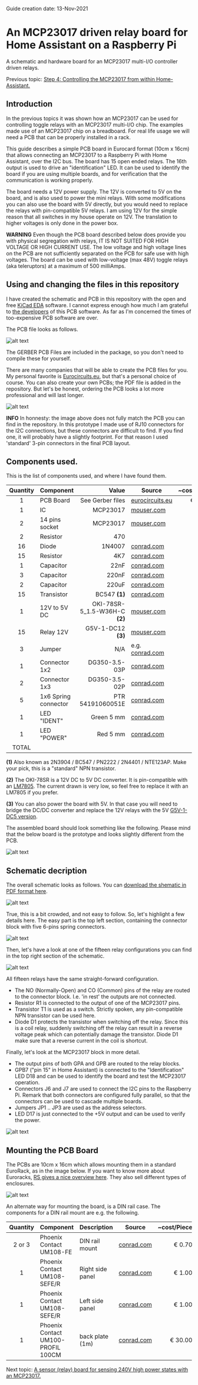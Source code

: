 Guide creation date: 13-Nov-2021

# An MCP23017 driven relay board for Home Assistant on a Raspberry Pi
A schematic and hardware board for an MCP23017 multi-I/O controller driven relays.

Previous topic: [Step 4: Controlling the MCP23017 from within Home-Assistant.](https://github.com/JurgenVanGorp/MCP23017-multi-I-O-Control-with-Raspberry-Pi-and-Home-Assistant)

## Introduction

In the previous topics it was shown how an MCP23017 can be used for controlling toggle relays with an MCP23017 multi-I/O chip. The examples made use of an MCP23017 chip on a breadboard. For real life usage we will need a PCB that can be properly installed in a rack.

This guide describes a simple PCB board in Eurocard format (10cm x 16cm) that allows connecting an MCP23017 to a Raspberry Pi with Home Assistant, over the I2C bus. The board has 15 open ended relays. The 16th output is used to drive an "identification" LED. It can be used to identify the board if you are using multiple boards, and for verification that the communication is working properly.

The board needs a 12V power supply. The 12V is converted to 5V on the board, and is also used to power the mini relays. With some modifications you can also use the board with 5V directly, but you would need to replace the relays with pin-compatible 5V relays. I am using 12V for the simple reason that all switches in my house operate on 12V. The translation to higher voltages is only done in the power box.

**WARNING** Even though the PCB board described below does provide you with physical segregation with relays, IT IS NOT SUITED FOR HIGH VOLTAGE OR HIGH CURRENT USE. The low voltage and high voltage lines on the PCB are not sufficiently separated on the PCB for safe use with high voltages. The board can be used with low-voltage (max 48V) toggle relays (aka teleruptors) at a maximum of 500 milliAmps.

## Using and changing the files in this repository

I have created the schematic and PCB in this repository with the open and free [KiCad EDA](https://www.kicad.org/) software. I cannot express enough how much I am grateful to [the developers](https://www.kicad.org/about/kicad/) of this PCB software. As far as I'm concerned the times of too-expensive PCB software are over.

The PCB file looks as follows.

![alt text](https://github.com/JurgenVanGorp/an-mcp23017-driven-relay-board/blob/main/images/PCB_Overview.png)

The GERBER PCB Files are included in the package, so you don't need to compile these for yourself.

There are many companies that will be able to create the PCB files for you. My personal favorite is [Eurocircuits.eu](https://www.eurocircuits.com/), but that's a personal choice of course. You can also create your own PCBs; the PDF file is added in the repository. But let's be honest, ordering the PCB looks a lot more professional and will last longer.

![alt text](https://github.com/JurgenVanGorp/an-mcp23017-driven-relay-board/blob/main/images/DriverPCB.png)

**INFO** In honnesty: the image above does not fully match the PCB you can find in the repository. In this prototype I made use of RJ10 connectors for the I2C connections, but these connectors are difficult to find. If you find one, it will probably have a slightly footprint. For that reason I used 'standard' 3-pin connectors in the final PCB layout.

## Components used.

This is the list of components used, and where I have found them.

| Quantity | Component    | Value                     | Source                 | ~cost/Piece   |
|:--------:|--------------|--------------------------:|------------------------|--------------:|
| 1        | PCB Board    | See Gerber files | [eurocircuits.eu](https://www.eurocircuits.eu) | € 35.00 | 
| 1        | IC           | MCP23017                  | [mouser.com](https://eu.mouser.com/ProductDetail/Microchip/MCP23017-E-SP?qs=sGAEpiMZZMsVgcksf1EMUq%252Bl%252ByrW%252Br2s) | € 1.35 |
| 2        | 14 pins socket | MCP23017                  | [mouser.com](https://www.conrad.com/p/tru-components-ic-socket-contact-spacing-254-mm-762-mm-number-of-pins-14-1-pcs-1568704) | € 0.40 |
| 2        | Resistor     | 470 |  |  | 
| 16       | Diode        | 1N4007 | [conrad.com](https://www.conrad.com/p/diotec-si-rectifier-1n4007-do-204al-1000-v-1-a-162272) | € 0.09 | 
| 15       | Resistor     | 4K7 | [conrad.com](https://www.conrad.com/p/tru-components-tc-mf0w4ff4701a50203-metal-film-resistor-47-k-axial-lead-0207-025-w-1-1-pcs-1585059) | € 0.10 | 
| 1        | Capacitor    | 22nF  | [conrad.com](https://www.conrad.com/p/tru-components-tc-k22nf5-ceramic-capacitor-tht-22-nf-100-v-20-1-pcs-1589451) | € 0.10 | 
| 3        | Capacitor    | 220nF | [conrad.com](https://www.conrad.com/p/kemet-c320c224m5u5ta-ceramic-capacitor-radial-lead-220-nf-50-v-20-l-x-w-x-h-508-x-318-x-584-mm-1-pcs-1420328) | € 0.60 | 
| 2        | Capacitor     | 220uF | [conrad.com](https://www.conrad.com/p/europe-chemicon-eky-500ell221mj16s-electrolytic-capacitor-radial-lead-5-mm-220-f-50-v-20-x-h-10-mm-x-16-mm-1-pc-1505568) | € 0.50 | 
| 15       | Transistor   | BC547 **(1)** | [conrad.com](https://www.conrad.com/search?search=140539&searchType=regular) | € 0.05 |
| 1        | 12V to 5V DC | OKI-78SR-5_1.5-W36H-C **(2)** | [mouser.com](https://eu.mouser.com/ProductDetail/Murata/OKI-78SR-5-15-W36H-C?qs=sGAEpiMZZMsbRVlHDoeFZD%252BySXGErvIJc3su7QBo1Is%3D) | € 3.64 | 
| 15       | Relay 12V    | G5V-1-DC12 **(3)**           | [mouser.com](https://eu.mouser.com/ProductDetail/Omron/G5V-1-DC12?qs=sGAEpiMZZMv0NwlthflBi%2Fae0vpIDW5L) | € 1.45 |
| 3        | Jumper       | N/A      | e.g. [conrad.com](https://www.conrad.com/p/tru-components-shorting-jumper-contact-spacing-254-mm-pins-per-row2-content-100-pcs-1693950) | € 0.35 | 
| 1        | Connector 1x2 | DG350-3.5-03P    | [conrad.com](https://www.conrad.com/p/degson-dg350-35-02p-14-00ah-200-screw-terminal-2-mm-number-of-pins-2-green-200-pcs-1595136) | € 0.22 | 
| 2        | Connector 1x3 | DG350-3.5-02P    | [conrad.com](https://www.conrad.com/p/degson-dg350-35-03p-14-00ah-200-screw-terminal-2-mm-number-of-pins-3-green-200-pcs-1595217) | € 0.32 | 
| 5        | 1x6 Spring connector | PTR 54191060051E | [conrad.com](https://www.conrad.com/p/ptr-54191060051e-spring-loaded-terminal-075-mm-number-of-pins-6-pebble-grey-1-pcs-569770) | € 0.36 | 
| 1        | LED "IDENT"  | Green 5 mm | [conrad.com](https://www.conrad.com/p/vishay-tlhr-5400-led-wired-super-red-circular-5-mm-10-mcd-30-30-ma-2-v-184389) | € 0.20 | 
| 1        | LED "POWER"  | Red 5 mm | [conrad.com](https://www.conrad.com/p/kingbright-l-7113id-led-wired-red-circular-5-mm-45-mcd-30-20-ma-2-v-180139) | € 0.20 |
| TOTAL    | | | | ~€ 74 |

**(1)** Also known as 2N3904 / BC547 / PN2222 / 2N4401 / NTE123AP. Make your pick, this is a "standard" NPN transistor. 

**(2)** The OKI-78SR is a 12V DC to 5V DC converter. It is pin-compatible with an [LM7805](https://eu.mouser.com/ProductDetail/Texas-Instruments/LM7805CT?qs=sGAEpiMZZMsFKQfwwdJx%2FxW4Tr%252BxPyoqmeSSFfZw3i4%3D). The current drawn is very low, so feel free to replace it with an LM7805 if you prefer.

**(3)** You can also power the board with 5V. In that case you will need to bridge the DC/DC converter and replace the 12V relays with the 5V [G5V-1-DC5 version](https://eu.mouser.com/ProductDetail/Omron/G5V-1-2-DC5?qs=sGAEpiMZZMsKEdP9slC0YbH1hXJZnuIH7AhUMezYhKg%3D).

The assembled board should look something like the following. Please mind that the below board is the prototype and looks slightly different from the PCB.

![alt text](https://github.com/JurgenVanGorp/an-mcp23017-driven-relay-board/blob/main/images/DriverPCBassembled.jpg)


## Schematic decription

The overall schematic looks as follows. You can [download the shematic in PDF format here](https://github.com/JurgenVanGorp/an-mcp23017-driven-relay-board/blob/main/DOMOTICS%20MCP23017%20Relay%20Control/PCB%20Layouts.pdf).

![alt text](https://github.com/JurgenVanGorp/an-mcp23017-driven-relay-board/blob/main/images/FullSchematic.png)

True, this is a bit crowded, and not easy to follow. So, let's highlight a few details here. The easy part is the top left section, containing the connector block with five 6-pins spring connectors.

![alt text](https://github.com/JurgenVanGorp/an-mcp23017-driven-relay-board/blob/main/images/Connectorblock.png)

Then, let's have a look at one of the fifteen relay configurations you can find in the top right section of the schematic.

![alt text](https://github.com/JurgenVanGorp/an-mcp23017-driven-relay-board/blob/main/images/RelayDetail.png)

All fifteen relays have the same straight-forward configuration.
* The NO (Normally-Open) and CO (Common) pins of the relay are routed to the connector block. I.e. 'in rest' the outputs are not connected.
* Resistor R1 is connected to the output of one of the MCP23017 pins.
* Transistor T1 is used as a switch. Strictly spoken, any pin-compatible NPN transistor can be used here.
* Diode D1 protects the transistor when switching off the relay. Since this is a coil relay, suddenly switching off the relay can result in a reverse voltage peak which can potentially damage the transistor. Diode D1 make sure that a reverse current in the coil is shortcut.

Finally, let's look at the MCP23017 block in more detail.
* The output pins of both GPA and GPB are routed to the relay blocks. 
* GPB7 ("pin 15" in Home Assistant) is connected to the "Identification" LED D18 and can be used to identify the board and test the MCP23017 operation.
* Connectors J6 and J7 are used to connect the I2C pins to the Raspberry Pi. Remark that both connectors are configured fully parallel, so that the connectors can be used to cascade multiple boards.
* Jumpers JP1 .. JP3 are used as the address selectors.
* LED D17 is just connected to the +5V output and can be used to verify the power.

![alt text](https://github.com/JurgenVanGorp/an-mcp23017-driven-relay-board/blob/main/images/mcp23017detail.png)

## Mounting the PCB Board

The PCBs are 10cm x 16cm which allows mounting them in a standard EuroRack, as in the image below. If you want to know more about Euroracks, [RS gives a nice overview here](https://nl.rs-online.com/web/generalDisplay.html?id=ideas-and-advice/eurocards-pcb-guide). They also sell different types of enclosures.

![alt text](https://github.com/JurgenVanGorp/an-MCP23017-driven-high-voltage-sensor-board/blob/main/images/RackOverview1.jpg)

An alternate way for mounting the board, is a DIN rail case. The components for a DIN rail mount are e.g. the following.

| Quantity | Component                    | Description            | Source                 | ~cost/Piece   |
|:--------:|------------------------------|------------------------|------------------------|--------------:|
| 2 or 3   | Phoenix Contact UM108-FE     | DIN rail mount         | [conrad.com](https://www.conrad.com/p/phoenix-contact-um108-fe-din-rail-casing-base-1075-plastic-10-pcs-454634) | € 0.70 | 
| 1        | Phoenix Contact UM108-SEFE/R | Right side panel       | [conrad.com](https://www.conrad.com/p/phoenix-contact-um108-sefer-din-rail-casing-side-panel-plastic-10-pcs-453303) | € 1.00 |
| 1        | Phoenix Contact UM108-SEFE/R | Left side panel        | [conrad.com](https://www.conrad.com/search?search=459039&searchType=regular) | € 1.00 |
| 1        | Phoenix Contact UM100-PROFIL 100CM | back plate (1m)  | [conrad.com](https://www.conrad.com/p/phoenix-contact-um100-profil-100cm-din-rail-casing-plastic-1-pcs-456207) | € 30.00 |

Next topic: [A sensor (relay) board for sensing 240V high power states with an MCP23017.](https://github.com/JurgenVanGorp/an-MCP23017-driven-high-voltage-sensor-board)
